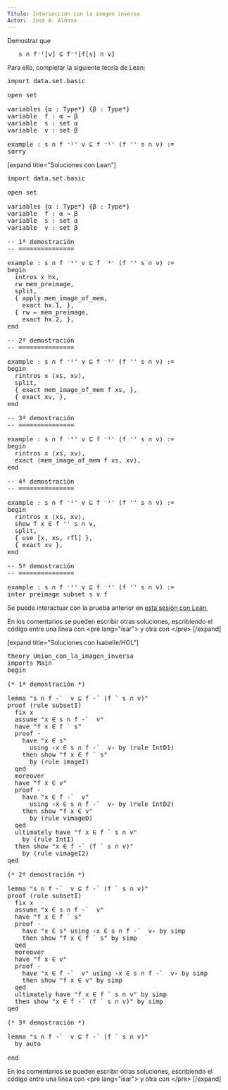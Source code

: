 ```yaml
---
Título: Intersección con la imagen inversa
Autor:  José A. Alonso
---
```


Demostrar que
<pre lang="text">
   s ∩ f⁻¹[v] ⊆ f⁻¹[f[s] ∩ v]
</pre>

Para ello, completar la siguiente teoría de Lean:

<pre lang="lean">
import data.set.basic

open set

variables {α : Type*} {β : Type*}
variable  f : α → β
variable  s : set α
variable  v : set β

example : s ∩ f ⁻¹' v ⊆ f ⁻¹' (f '' s ∩ v) :=
sorry
</pre>

[expand title="Soluciones con Lean"]

<pre lang="lean">
import data.set.basic

open set

variables {α : Type*} {β : Type*}
variable  f : α → β
variable  s : set α
variable  v : set β

-- 1ª demostración
-- ===============

example : s ∩ f ⁻¹' v ⊆ f ⁻¹' (f '' s ∩ v) :=
begin
  intros x hx,
  rw mem_preimage,
  split,
  { apply mem_image_of_mem,
    exact hx.1, },
  { rw ← mem_preimage,
    exact hx.2, },
end

-- 2ª demostración
-- ===============

example : s ∩ f ⁻¹' v ⊆ f ⁻¹' (f '' s ∩ v) :=
begin
  rintros x ⟨xs, xv⟩,
  split,
  { exact mem_image_of_mem f xs, },
  { exact xv, },
end

-- 3ª demostración
-- ===============

example : s ∩ f ⁻¹' v ⊆ f ⁻¹' (f '' s ∩ v) :=
begin
  rintros x ⟨xs, xv⟩,
  exact ⟨mem_image_of_mem f xs, xv⟩,
end

-- 4ª demostración
-- ===============

example : s ∩ f ⁻¹' v ⊆ f ⁻¹' (f '' s ∩ v) :=
begin
  rintros x ⟨xs, xv⟩,
  show f x ∈ f '' s ∩ v,
  split,
  { use [x, xs, rfl] },
  { exact xv },
end

-- 5ª demostración
-- ===============

example : s ∩ f ⁻¹' v ⊆ f ⁻¹' (f '' s ∩ v) :=
inter_preimage_subset s v f
</pre>

Se puede interactuar con la prueba anterior en <a href="https://www.cs.us.es/~jalonso/lean-web-editor/#url=https://raw.githubusercontent.com/jaalonso/Calculemus/main/src/Interseccion_con_la_imagen_inversa.lean" rel="noopener noreferrer" target="_blank">esta sesión con Lean</a>,

En los comentarios se pueden escribir otras soluciones, escribiendo el código entre una línea con &#60;pre lang=&quot;isar&quot;&#62; y otra con &#60;/pre&#62;
[/expand]

[expand title="Soluciones con Isabelle/HOL"]

<pre lang="isar">
theory Union_con_la_imagen_inversa
imports Main
begin

(* 1ª demostración *)

lemma "s ∩ f -`  v ⊆ f -` (f ` s ∩ v)"
proof (rule subsetI)
  fix x
  assume "x ∈ s ∩ f -`  v"
  have "f x ∈ f ` s"
  proof -
    have "x ∈ s"
      using ‹x ∈ s ∩ f -`  v› by (rule IntD1)
    then show "f x ∈ f ` s"
      by (rule imageI)
  qed
  moreover
  have "f x ∈ v"
  proof -
    have "x ∈ f -`  v"
      using ‹x ∈ s ∩ f -`  v› by (rule IntD2)
    then show "f x ∈ v"
      by (rule vimageD)
  qed
  ultimately have "f x ∈ f ` s ∩ v"
    by (rule IntI)
  then show "x ∈ f -` (f ` s ∩ v)"
    by (rule vimageI2)
qed

(* 2ª demostración *)

lemma "s ∩ f -`  v ⊆ f -` (f ` s ∩ v)"
proof (rule subsetI)
  fix x
  assume "x ∈ s ∩ f -`  v"
  have "f x ∈ f ` s"
  proof -
    have "x ∈ s" using ‹x ∈ s ∩ f -`  v› by simp
    then show "f x ∈ f ` s" by simp
  qed
  moreover
  have "f x ∈ v"
  proof -
    have "x ∈ f -`  v" using ‹x ∈ s ∩ f -`  v› by simp
    then show "f x ∈ v" by simp
  qed
  ultimately have "f x ∈ f ` s ∩ v" by simp
  then show "x ∈ f -` (f ` s ∩ v)" by simp
qed

(* 3ª demostración *)

lemma "s ∩ f -`  v ⊆ f -` (f ` s ∩ v)"
  by auto

end
</pre>

En los comentarios se pueden escribir otras soluciones, escribiendo el código entre una línea con &#60;pre lang=&quot;isar&quot;&#62; y otra con &#60;/pre&#62;
[/expand]
